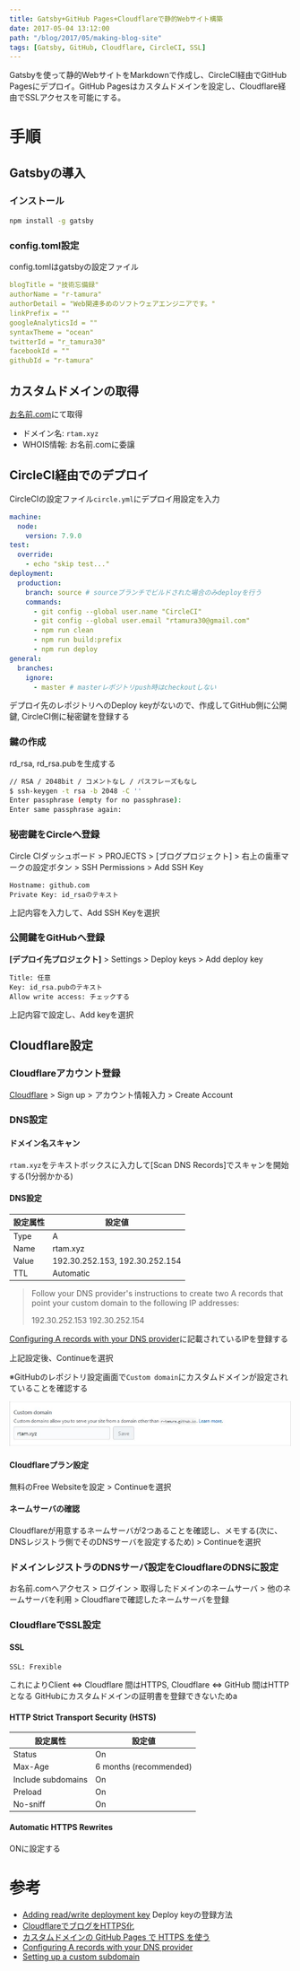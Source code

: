 ```yaml
---
title: Gatsby+GitHub Pages+Cloudflareで静的Webサイト構築
date: 2017-05-04 13:12:00
path: "/blog/2017/05/making-blog-site"
tags: [Gatsby, GitHub, Cloudflare, CircleCI, SSL]
---
```

Gatsbyを使って静的WebサイトをMarkdownで作成し、CircleCI経由でGitHub Pagesにデプロイ。GitHub Pagesはカスタムドメインを設定し、Cloudflare経由でSSLアクセスを可能にする。

# 手順

## Gatsbyの導入

### インストール

```bash
npm install -g gatsby
```

### config.toml設定

config.tomlはgatsbyの設定ファイル

```yml
blogTitle = "技術忘備録"
authorName = "r-tamura"
authorDetail = "Web関連多めのソフトウェアエンジニアです。"
linkPrefix = ""
googleAnalyticsId = ""
syntaxTheme = "ocean"
twitterId = "r_tamura30"
facebookId = ""
githubId = "r-tamura"
```

## カスタムドメインの取得

[お名前.com](http://www.onamae.com/)にて取得

 - ドメイン名: `rtam.xyz`
 - WHOIS情報: お名前.comに委譲

## CircleCI経由でのデプロイ

CircleCIの設定ファイル`circle.yml`にデプロイ用設定を入力
```yml circle.yml
machine:
  node:
    version: 7.9.0
test:
  override:
    - echo "skip test..."
deployment:
  production:
    branch: source # sourceブランチでビルドされた場合のみdeployを行う
    commands:
      - git config --global user.name "CircleCI"
      - git config --global user.email "rtamura30@gmail.com"
      - npm run clean
      - npm run build:prefix
      - npm run deploy
general:
  branches:
    ignore:
      - master # masterレポジトリpush時はcheckoutしない
```

デプロイ先のレポジトリへのDeploy keyがないので、作成してGitHub側に公開鍵, CircleCI側に秘密鍵を登録する

### 鍵の作成
rd_rsa, rd_rsa.pubを生成する

```bash
// RSA / 2048bit / コメントなし / パスフレーズもなし
$ ssh-keygen -t rsa -b 2048 -C ''
Enter passphrase (empty for no passphrase):
Enter same passphrase again:
```

### 秘密鍵をCircleへ登録
Circle CIダッシュボード > PROJECTS > [ブログプロジェクト] > 右上の歯車マークの設定ボタン > SSH Permissions > Add SSH Key

```
Hostname: github.com
Private Key: id_rsaのテキスト
```

上記内容を入力して、Add SSH Keyを選択

### 公開鍵をGitHubへ登録

**[デプロイ先プロジェクト]** > Settings > Deploy keys > Add deploy key

```
Title: 任意
Key: id_rsa.pubのテキスト
Allow write access: チェックする
```
上記内容で設定し、Add keyを選択


## Cloudflare設定

### Cloudflareアカウント登録

[Cloudflare](https://www.cloudflare.com/) > Sign up > アカウント情報入力 > Create Account

### DNS設定

#### ドメイン名スキャン
`rtam.xyz`をテキストボックスに入力して[Scan DNS Records]でスキャンを開始する(1分弱かかる)

#### DNS設定

設定属性| 設定値
-------|---------------------
 Type  | A
 Name  | rtam.xyz
 Value | 192.30.252.153, 192.30.252.154
 TTL   | Automatic


>Follow your DNS provider's instructions to create two A records that point your custom domain to the following IP addresses:
>
> 192.30.252.153
> 192.30.252.154

[Configuring A records with your DNS provider](https://help.github.com/articles/setting-up-an-apex-domain/#configuring-a-records-with-your-dns-provider)に記載されているIPを登録する

上記設定後、Continueを選択

※GitHubのレポジトリ設定画面で`Custom domain`にカスタムドメインが設定されていることを確認する

![custom-domain](custom-domain.jpg)

#### Cloudflareプラン設定

 無料のFree Websiteを設定 > Continueを選択

#### ネームサーバの確認

Cloudflareが用意するネームサーバが2つあることを確認し、メモする(次に、DNSレジストラ側でそのDNSサーバを設定するため) > Continueを選択

### ドメインレジストラのDNSサーバ設定をCloudflareのDNSに設定

お名前.comへアクセス > ログイン > 取得したドメインのネームサーバ > 他のネームサーバを利用 > Cloudflareで確認したネームサーバを登録


### CloudflareでSSL設定

#### SSL

```
SSL: Frexible
```

これによりClient <=> Cloudflare 間はHTTPS, Cloudflare <=> GitHub 間はHTTPとなる
GitHubにカスタムドメインの証明書を登録できないためa

#### HTTP Strict Transport Security (HSTS)

設定属性| 設定値
-------|---------------------
Status | On
Max-Age | 6 months (recommended)
Include subdomains | On
Preload | On
No-sniff | On


#### Automatic HTTPS Rewrites

ONに設定する

# 参考
 - [Adding read/write deployment key](https://circleci.com/docs/1.0/adding-read-write-deployment-key/) Deploy keyの登録方法
 - [CloudflareでブログをHTTPS化](https://www.kaitoy.xyz/2016/07/01/https-support-by-cloudflare/)
 - [カスタムドメインの GitHub Pages で HTTPS を使う](http://qiita.com/superbrothers/items/95e5723e9bd320094537)
 - [Configuring A records with your DNS provider](https://help.github.com/articles/setting-up-an-apex-domain/#configuring-a-records-with-your-dns-provider)
 - [Setting up a custom subdomain](https://help.github.com/articles/setting-up-a-custom-subdomain/)
